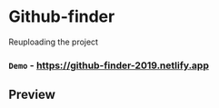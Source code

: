 # Github-finder
Reuploading the project
### `Demo` - https://github-finder-2019.netlify.app

## Preview
